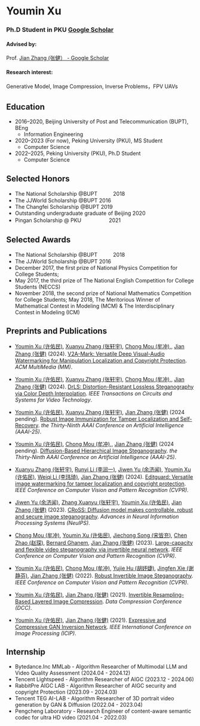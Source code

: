 # Youmin Xu  
### Ph.D Student in PKU [‪Google Scholar‬](https://scholar.google.com/citations?user=AEj89gcAAAAJ&hl=en)
#### Advised by: 
Prof. [‪Jian Zhang (张健）‬ - ‪Google Scholar‬](https://scholar.google.com/citations?hl=en&user=7brFI_4AAAAJ&view_op=list_works&sortby=pubdate)
#### Research interest: 
Generative Model, Image Compression, Inverse Problems，FPV UAVs




## Education　
- 2016–2020,  Beijing University of Post and Telecommunication (BUPT), BEng
  - Information Engineering
- 2020–2023 (For now),  Peking University (PKU), MS Student 
  - Computer Science
- 2022–2025,  Peking University (PKU), Ph.D Student
  - Computer Science


## Selected Honors
- The National Scholarship @BUPT　　　2018
- The JJWorld Scholarship @BUPT              2016
- The Changfei Scholarship @BUPT           2019
- Outstanding undergraduate graduate of Beijing 2020
- Pingan Scholarship @ PKU　　　　　    2021

## Selected Awards

- The National Scholarship @BUPT　　　2018
- The JJWorld Scholarship @BUPT              2016
- December 2017, the first prize of National Physics Competition for College Students;
- May 2017, the third prize of The National English Competition for College Students (NECCS)
- November 2018, the second prize of National Mathematics Competition for College Students; May 2018, The Meritorious Winner of Mathematical Contest in Modeling (MCM) & The Interdisciplinary Contest in Modeling (ICM)

## Preprints and Publications

- [Youmin Xu (许佑民)](https://villa.jianzhang.tech/people/youmin-xu-许佑民/), [Xuanyu Zhang (张轩宇)](https://villa.jianzhang.tech/people/youmin-xu-许佑民/), [Chong Mou (牟冲)](https://villa.jianzhang.tech/people/chong-mou-牟冲/),, [Jian Zhang (张健)](https://villa.jianzhang.tech/people/jian-zhang-张健/) (2024). [V2A-Mark: Versatile Deep Visual-Audio Watermarking for Manipulation Localization and Copyright Protection](https://bytez.com/docs/arxiv/2404.16824/authors). *ACM MultiMedia (MM)*.


- [Youmin Xu (许佑民)](https://villa.jianzhang.tech/people/youmin-xu-许佑民/), [Xuanyu Zhang (张轩宇)](https://villa.jianzhang.tech/people/youmin-xu-许佑民/), [Chong Mou (牟冲)](https://villa.jianzhang.tech/people/chong-mou-牟冲/),, [Jian Zhang (张健)](https://villa.jianzhang.tech/people/jian-zhang-张健/) (2024). [DrLS: Distortion-Resistant Lossless Steganography
via Color Depth Interpolation](https://bytez.com/docs/arxiv/2404.16824/authors). *IEEE Transactions on Circuits and Systems for Video Technology*.


- [Youmin Xu (许佑民)](https://villa.jianzhang.tech/people/youmin-xu-许佑民/), [Xuanyu Zhang (张轩宇)](https://villa.jianzhang.tech/people/youmin-xu-许佑民/), [Jian Zhang (张健)](https://villa.jianzhang.tech/people/jian-zhang-张健/) (2024 pending). [Robust Image Immunization for Tamper Localization and Self-Recovery](https://openreview.net/forum?id=3hHTBwbJ1g&noteId=WgQzCQZ6DZ). *the Thirty-Ninth AAAI Conference on Artificial Intelligence (AAAI-25)*.

- [Youmin Xu (许佑民)](https://villa.jianzhang.tech/people/youmin-xu-许佑民/), [Chong Mou (牟冲)](https://villa.jianzhang.tech/people/chong-mou-牟冲/),, [Jian Zhang (张健)](https://villa.jianzhang.tech/people/jian-zhang-张健/) (2024 pending). [Diffusion-Based Hierarchical Image Steganography](https://arxiv.org/html/2312.08883v1). *the Thirty-Ninth AAAI Conference on Artificial Intelligence (AAAI-25)*.
  
- [Xuanyu Zhang (张轩宇)](https://villa.jianzhang.tech/people/youmin-xu-许佑民/), [Runyi Li (李润一)](https://villa.jianzhang.tech/people/chong-mou-牟冲/), [Jiwen Yu (余济闻)](https://villa.jianzhang.tech/people/chong-mou-牟冲/), [Youmin Xu (许佑民)](https://villa.jianzhang.tech/people/youmin-xu-许佑民/), [Weiqi Li (李玮琦)](https://villa.jianzhang.tech/people/youmin-xu-许佑民/), [Jian Zhang (张健)](https://villa.jianzhang.tech/people/jian-zhang-张健/) (2024). [Editguard: Versatile image watermarking for tamper localization and copyright protection](https://arxiv.org/html/2312.08883v1). *IEEE Conference on Computer Vision and Pattern Recognition (CVPR)*.


- [Jiwen Yu (余济闻)](https://villa.jianzhang.tech/people/youmin-xu-许佑民/), [Zhang Xuanyu (张轩宇)](https://villa.jianzhang.tech/people/chong-mou-牟冲/), [Youmin Xu (许佑民)](https://villa.jianzhang.tech/people/youmin-xu-许佑民/), [Jian Zhang (张健)](https://villa.jianzhang.tech/people/jian-zhang-张健/) (2023). [CRoSS: Diffusion model makes controllable, robust and secure image steganography](https://proceedings.neurips.cc/paper_files/paper/2023/file/ff99390b6e942fb1dd7023f787fb0a27-Paper-Conference.pdf). *Advances in Neural Information Processing Systems (NeuIPS)*.

- [Chong Mou (牟冲)](https://villa.jianzhang.tech/people/chong-mou-牟冲/), [Youmin Xu (许佑民)](https://villa.jianzhang.tech/people/youmin-xu-许佑民/),  [Jiechong Song (宋皆充)](https://villa.jianzhang.tech/people/yujie-hu-胡妤婕/), [Chen Zhao (赵琛)](https://scholar.google.com/citations?hl=en&user=dUWdX5EAAAAJ), [Bernard Ghanem](https://scholar.google.com/citations?user=rVsGTeEAAAAJ&hl=en&oi=ao), [Jian Zhang (张健)](https://villa.jianzhang.tech/people/jian-zhang-张健/) (2023). [Large-capacity and flexible video steganography via invertible neural network](http://openaccess.thecvf.com/content/CVPR2023/papers/Mou_Large-Capacity_and_Flexible_Video_Steganography_via_Invertible_Neural_Network_CVPR_2023_paper.pdf). *IEEE Conference on Computer Vision and Pattern Recognition (CVPR)*.


- [Youmin Xu (许佑民)](https://villa.jianzhang.tech/people/youmin-xu-许佑民/), [Chong Mou (牟冲)](https://villa.jianzhang.tech/people/chong-mou-牟冲/), [Yujie Hu (胡妤婕)](https://villa.jianzhang.tech/people/yujie-hu-胡妤婕/), [Jingfen Xie (谢静芬)](https://villa.jianzhang.tech/people/jingfen-xie-谢静芬/), [Jian Zhang (张健)](https://villa.jianzhang.tech/people/jian-zhang-张健/) (2022). [Robust Invertible Image Steganography](https://villa.jianzhang.tech/publication/100052/). *IEEE Conference on Computer Vision and Pattern Recognition (CVPR)*.

- [Youmin Xu (许佑民)](https://villa.jianzhang.tech/people/youmin-xu-许佑民/), [Jian Zhang (张健)](https://villa.jianzhang.tech/people/jian-zhang-张健/) (2021). [Invertible Resampling-Based Layered Image Compression](https://villa.jianzhang.tech/publication/100034/). *Data Compression Conference (DCC)*.

- [Youmin Xu (许佑民)](https://villa.jianzhang.tech/people/youmin-xu-许佑民/), [Jian Zhang (张健)](https://villa.jianzhang.tech/people/jian-zhang-张健/) (2021). [Expressive and Compressive GAN Inversion Network](https://villa.jianzhang.tech/publication/100043/). *IEEE International Conference on Image Processing (ICIP)*.



## Internship
- Bytedance.Inc MMLab - Algorithm Researcher of Multimodal LLM and Video Quality Assessment (2024.04 - 2024.12)
- Tencent Lightspeed - Algorithm Researcher of AIGC (2023.12 - 2024.06)
- RabbitPre AIGC LAB - Algorithm Researcher of AIGC security and copyright Protection (2023.09 - 2024.03)
- Tencent TEG AI-LAB - Algorithm Researcher of 3D portrait video generation by GAN & Diffusion (2022.04 - 2023.04)
- Pengcheng Laboratory - Research Engineer of content-aware semantic codec for ultra HD video (2021.04 - 2022.03)
